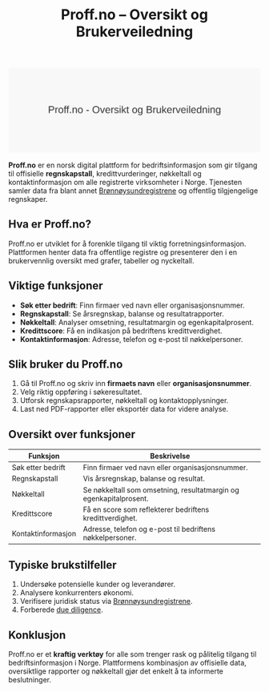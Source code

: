 ﻿---
title: "Proff.no – Oversikt og Brukerveiledning"
meta_title: "Proff.no “ Oversikt og Brukerveiledning"
meta_description: '![Proff.no “ Oversikt og Brukerveiledning](proff-no-image.svg)'
slug: proff-no
type: blog
layout: pages/single
---

![Proff.no “ Oversikt og Brukerveiledning](proff-no-image.svg)

**Proff.no** er en norsk digital plattform for bedriftsinformasjon som gir tilgang til offisielle **regnskapstall**, kredittvurderinger, nøkkeltall og kontaktinformasjon om alle registrerte virksomheter i Norge. Tjenesten samler data fra blant annet [Brønnøysundregistrene](/blogs/regnskap/bronnoysundregistrene "Brønnøysundregistrene “ Offentlig register for norske bedrifter") og offentlig tilgjengelige regnskaper.

## Hva er Proff.no?

Proff.no er utviklet for å forenkle tilgang til viktig forretningsinformasjon. Plattformen henter data fra offentlige registre og presenterer den i en brukervennlig oversikt med grafer, tabeller og nyckeltall.

## Viktige funksjoner

* **Søk etter bedrift**: Finn firmaer ved navn eller organisasjonsnummer.
* **Regnskapstall**: Se årsregnskap, balanse og resultatrapporter.
* **Nøkkeltall**: Analyser omsetning, resultatmargin og egenkapitalprosent.
* **Kredittscore**: Få en indikasjon på bedriftens kredittverdighet.
* **Kontaktinformasjon**: Adresse, telefon og e-post til nøkkelpersoner.

## Slik bruker du Proff.no

1. Gå til Proff.no og skriv inn **firmaets navn** eller **organisasjonsnummer**.
2. Velg riktig oppføring i søkeresultatet.
3. Utforsk regnskapsrapporter, nøkkeltall og kontaktopplysninger.
4. Last ned PDF-rapporter eller eksportér data for videre analyse.

## Oversikt over funksjoner

| **Funksjon**           | **Beskrivelse**                                                                 |
|------------------------|---------------------------------------------------------------------------------|
| Søk etter bedrift      | Finn firmaer ved navn eller organisasjonsnummer.                                |
| Regnskapstall          | Vis årsregnskap, balanse og resultat.                                           |
| Nøkkeltall             | Se nøkkeltall som omsetning, resultatmargin og egenkapitalprosent.             |
| Kredittscore           | Få en score som reflekterer bedriftens kredittverdighet.                        |
| Kontaktinformasjon     | Adresse, telefon og e-post til bedriftens nøkkelpersoner.                       |

## Typiske brukstilfeller

1. Undersøke potensielle kunder og leverandører.
2. Analysere konkurrenters økonomi.
3. Verifisere juridisk status via [Brønnøysundregistrene](/blogs/regnskap/bronnoysundregistrene "Brønnøysundregistrene “ Offentlig register for norske bedrifter").
4. Forberede [due diligence](/blogs/regnskap/due-diligence "Due Diligence “ En Guide til Risiko- og Sårbarhetsanalyse").

## Konklusjon

Proff.no er et **kraftig verktøy** for alle som trenger rask og pålitelig tilgang til bedriftsinformasjon i Norge. Plattformens kombinasjon av offisielle data, oversiktlige rapporter og nøkkeltall gjør det enkelt å ta informerte beslutninger.










